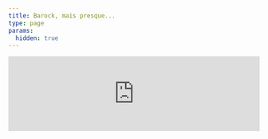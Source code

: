 ```yaml
---
title: Barock, mais presque...
type: page
params:
  hidden: true
---
```


<iframe id="iframe_assoconnect" src="https://ac.musik-europa-breizh.fr/collect/description/545528-q-barock-mais-presque-clohars-fouesnant?iframe=1" allow="payment" width="100%" style="overflow: hidden; border: 0; max-height: none;" scrolling="no" onload="window.location.href='#iframe_assoconnect'"></iframe><script>window.addEventListener("message", function(event) {if(event.data.action === "iframe.height" && (event.origin === "https://ac.musik-europa-breizh.fr" || event.origin === "https://pay.assoconnect.com")){document.getElementById("iframe_assoconnect").height = event.data.height;}});</script><style>#iframe_assoconnect{border: 0}</style>
